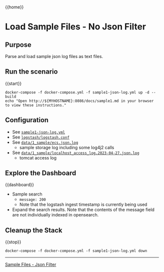 {{home}}
# Load Sample Files - No Json Filter

## Purpose
Parse and load sample json log files as text files.

## Run the scenario
 
{{start}}

```
docker-compose -f docker-compose.yml -f sample1-json-log.yml up -d --build
echo "Open http://${MYHOSTNAME}:8086/docs/sample1.md in your browser to view these instructions."

```

## Configuration
- See [`sample1-json-log.yml`](../sample1-json-log.yml)
- See [`logstash/logstash.conf`](../logstash/logstash.conf)
- See [`data/1_sample/ecs.json.log`](../data/1_sample/ecs.json.log)
  - sample storage log including some log4j2 calls
- See [`data/1_sample/localhost_access_log.2023-04-27.json.log`](../data/1_sample/localhost_access_log.2023-04-27.json.log)
  - tomcat access log

## Explore the Dashboard


{{dashboard}}
- Sample search
  - `message: 200`
  - Note that the logstash ingest timestamp is currently being used
- Expand the search results.  Note that the contents of the message field are not individually indexed in opensearch.

## Cleanup the Stack

{{stop}}

```
docker-compose -f docker-compose.yml -f sample1-json-log.yml down
```

---
[Sample Files - Json Filter](sample1_with_json.md)